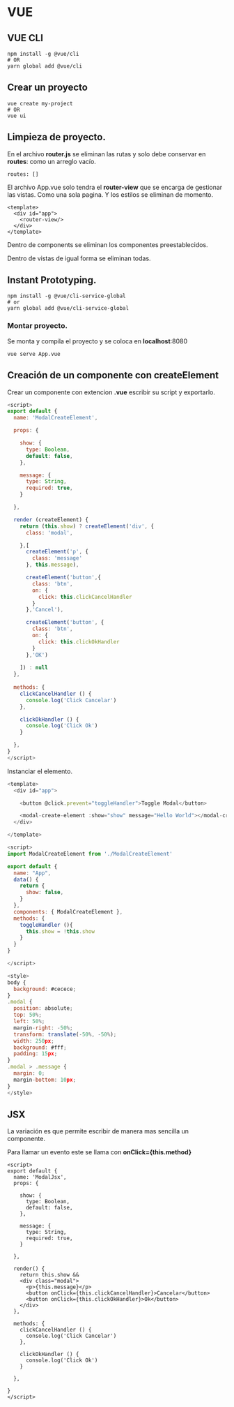 # VUE

## VUE CLI

```
npm install -g @vue/cli
# OR
yarn global add @vue/cli
```

## Crear un proyecto

```
vue create my-project
# OR
vue ui
```

## Limpieza de proyecto.

En el archivo **router.js** se eliminan las rutas y solo debe conservar en **routes**: como un arreglo vacío.

```
routes: []
```

El archivo App.vue solo tendra el **router-view** que se encarga de gestionar las vistas. Como una sola pagina. Y los estilos se eliminan de momento.

```
<template>
  <div id="app">
    <router-view/>
  </div>
</template>
```

Dentro de components se eliminan los componentes preestablecidos. 

Dentro de vistas de igual forma se eliminan todas.

## Instant Prototyping.

```
npm install -g @vue/cli-service-global
# or
yarn global add @vue/cli-service-global
```

### Montar proyecto.

Se monta y compila el proyecto y se coloca en **localhost**:8080

```
vue serve App.vue
```

## Creación de un componente con createElement

Crear un componente con extencion **.vue** escribir su script y exportarlo.

```javascript
<script>
export default {
  name: 'ModalCreateElement',

  props: {

    show: {
      type: Boolean,
      default: false,
    },

    message: {
      type: String,
      required: true,
    }

  },

  render (createElement) {
    return (this.show) ? createElement('div', {
      class: 'modal',

    },[
      createElement('p', {
        class: 'message'
      }, this.message),

      createElement('button',{
        class: 'btn',
        on: {
          click: this.clickCancelHandler
        }
      },'Cancel'),

      createElement('button', {
        class: 'btn',
        on: {
          click: this.clickOkHandler
        }
      },'OK')
      
    ]) : null
  },
  
  methods: {
    clickCancelHandler () {
      console.log('Click Cancelar')
    },

    clickOkHandler () {
      console.log('Click Ok')
    }

  },
}
</script>
```

Instanciar el elemento.

```javascript
<template>
  <div id="app">

    <button @click.prevent="toggleHandler">Toggle Modal</button>

    <modal-create-element :show="show" message="Hello World"></modal-create-element>
  </div>

</template>

<script>
import ModalCreateElement from './ModalCreateElement'

export default {
  name: "App",
  data() {
    return {
      show: false,
    }
  },
  components: { ModalCreateElement },
  methods: {
    toggleHandler (){
      this.show = !this.show
    }
  }
}

</script>

<style>
body {
  background: #cecece;
}
.modal {
  position: absolute;
  top: 50%;
  left: 50%;
  margin-right: -50%;
  transform: translate(-50%, -50%);
  width: 250px;
  background: #fff;
  padding: 15px;
}
.modal > .message {
  margin: 0;
  margin-bottom: 10px;
}
</style>

```

## JSX

La variación es que permite escribir de manera mas sencilla un componente.

Para llamar un evento este se llama con **onClick={this.method}** 

```
<script>
export default {
  name: 'ModalJsx',
  props: {

    show: {
      type: Boolean,
      default: false,
    },

    message: {
      type: String,
      required: true,
    }

  },

  render() {
    return this.show && 
    <div class="modal">
      <p>{this.message}</p>
      <button onClick={this.clickCancelHandler}>Cancelar</button>
      <button onClick={this.clickOkHandler}>Ok</button>
    </div>
  },

  methods: {
    clickCancelHandler () {
      console.log('Click Cancelar')
    },

    clickOkHandler () {
      console.log('Click Ok')
    }

  },

}
</script>
```

